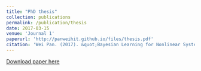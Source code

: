 ```yaml
---
title: "PhD thesis"
collection: publications
permalink: /publication/thesis
date: 2017-03-15
venue: 'Journal 1'
paperurl: 'http://panweihit.github.io/files/thesis.pdf'
citation: 'Wei Pan. (2017). &quot;Bayesian Learning for Nonlinear System Identification.&quot; <i>Imperial College London</i>. 1(1).'
---
```


[Download paper here](http://panweihit.github.io/files/thesis.pdf)
